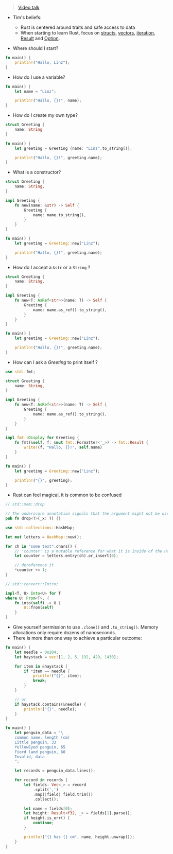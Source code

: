 > [Video talk](https://youtu.be/sDtQaO5_SOw)

- Tim's beliefs:

  - Rust is centered around traits and safe access to data
  - When starting to learn Rust, focus on [structs](https://doc.rust-lang.org/rust-by-example/custom_types/structs.html), [vectors](https://doc.rust-lang.org/rust-by-example/std/vec.html), [iteration](https://doc.rust-lang.org/rust-by-example/flow_control.html), [Result](https://doc.rust-lang.org/rust-by-example/error/result.html) and [Option](https://doc.rust-lang.org/rust-by-example/error/option_unwrap.html).

- Where should I start?

```rust
fn main() {
    println!("Hallo, Linz");
}
```

- How do I use a variable?

```rust
fn main() {
    let name = "Linz";

    println!("Hallo, {}!", name);
}
```

- How do I create my own type?

```rust
struct Greeting {
    name: String
}

fn main() {
    let greeting = Greeting {name: "Linz".to_string()};

    println!("Hallo, {}!", greeting.name);
}
```

- What is a constructor?

```rust
struct Greeting {
    name: String,
}

impl Greeting {
    fn new(name: &str) -> Self {
        Greeting {
            name: name.to_string(),
        }
    }
}

fn main() {
    let greeting = Greeting::new("Linz");

    println!("Hallo, {}!", greeting.name);
}
```

- How do I accept a `&str` or a `String` ?

```rust
struct Greeting {
    name: String,
}

impl Greeting {
    fn new<T: AsRef<str>>(name: T) -> Self {
        Greeting {
            name: name.as_ref().to_string(),
        }
    }
}

fn main() {
    let greeting = Greeting::new("Linz");

    println!("Hallo, {}!", greeting.name);
}
```

- How can I ask a _Greeting_ to print itself ?

```rust
use std::fmt;

struct Greeting {
    name: String,
}

impl Greeting {
    fn new<T: AsRef<str>>(name: T) -> Self {
        Greeting {
            name: name.as_ref().to_string(),
        }
    }
}

impl fmt::Display for Greeting {
    fn fmt(&self, f: &mut fmt::Formatter<'_>) -> fmt::Result {
        write!(f, "Hallo, {}!", self.name)
    }
}

fn main() {
    let greeting = Greeting::new("Linz");

    println!("{}", greeting);
}
```

- Rust can feel magical, it is common to be confused

```rust
// std::mem::drop

// The underscore annotation signals that the argument might not be used
pub fn drop<T>(_x: T) {}
```

```rust
use std::collections::HashMap;

let mut letters = HashMap::new();

for ch in "some text".chars() {
    // 'counter' is a mutable reference for what it is inside of the HashMap
    let counter = letters.entry(ch).or_insert(0);

    // dereference it
    *counter += 1;
}
```

```rust
// std::convert::Intro;

impl<T, U> Into<U> for T
where U: From<T>, {
    fn into(self) -> U {
        U::from(self)
    }
}
```

- Give yourself permission to use `.clone()` and `.to_string()`. Memory allocations only require dozens of nanoseconds.
- There is more than one way to achieve a particular outcome:

```rust
fn main() {
    let needle = 0o204;
    let haystack = vec![1, 2, 5, 132, 429, 1430];

    for item in &haystack {
        if *item == needle {
            println!("{}", item);
            break;
        }
    }

    // or
    if haystack.contains(&needle) {
        println!("{}", needle);
    }
}
```

```rust
fn main() {
    let penguin_data = "\
    common name, length (cm)
    Little penguin, 33
    YellowEyed penguin, 65
    Fiord land penguin, 60
    Invalid, data
    ";

    let records = penguin_data.lines();

    for record in records {
        let fields: Vec<_> = record
            .split(',')
            .map(|field| field.trim())
            .collect();

        let name = fields[0];
        let height: Result<f32, _> = fields[1].parse();
        if height.is_err() {
            continue;
        }

        println!("{} has {} cm", name, height.unwrap());
    }
}
```
